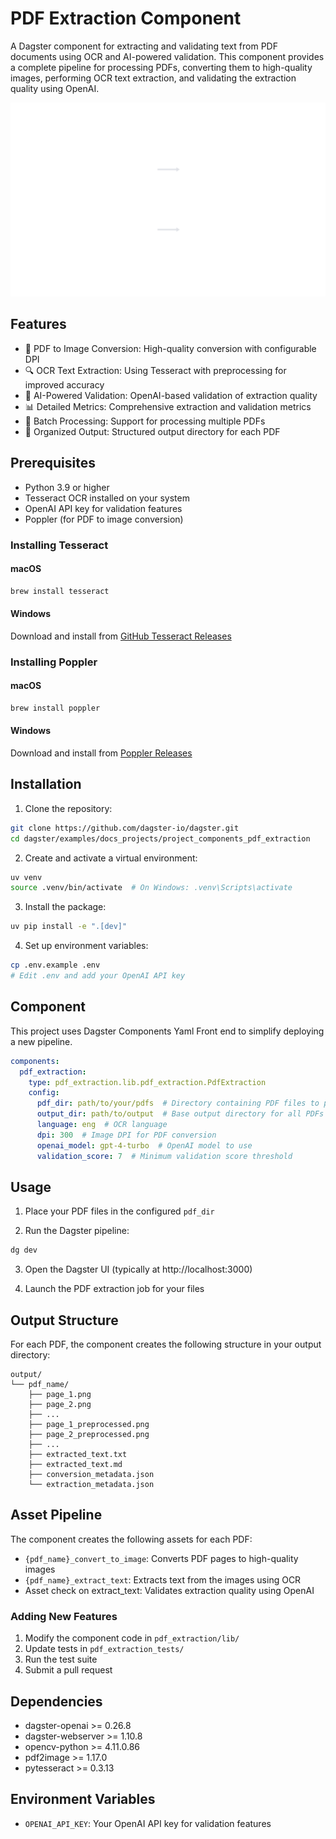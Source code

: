 # PDF Extraction Component

A Dagster component for extracting and validating text from PDF documents using OCR and AI-powered validation. This component provides a complete pipeline for processing PDFs, converting them to high-quality images, performing OCR text extraction, and validating the extraction quality using OpenAI.

![Asset Lineage](examples/docs_projects/project_components_pdf_extraction/_static/Global_Asset_Lineage.svg)


## Features

- 📄 PDF to Image Conversion: High-quality conversion with configurable DPI
- 🔍 OCR Text Extraction: Using Tesseract with preprocessing for improved accuracy
- 🤖 AI-Powered Validation: OpenAI-based validation of extraction quality
- 📊 Detailed Metrics: Comprehensive extraction and validation metrics
- 🔄 Batch Processing: Support for processing multiple PDFs
- 📁 Organized Output: Structured output directory for each PDF

## Prerequisites

- Python 3.9 or higher
- Tesseract OCR installed on your system
- OpenAI API key for validation features
- Poppler (for PDF to image conversion)

### Installing Tesseract

#### macOS
```bash
brew install tesseract
```

#### Windows
Download and install from [GitHub Tesseract Releases](https://github.com/UB-Mannheim/tesseract/wiki)

### Installing Poppler

#### macOS
```bash
brew install poppler
```

#### Windows
Download and install from [Poppler Releases](http://blog.alivate.com.au/poppler-windows/)

## Installation

1. Clone the repository:
```bash
git clone https://github.com/dagster-io/dagster.git
cd dagster/examples/docs_projects/project_components_pdf_extraction
```

2. Create and activate a virtual environment:
```bash
uv venv
source .venv/bin/activate  # On Windows: .venv\Scripts\activate
```

3. Install the package:
```bash
uv pip install -e ".[dev]"
```

4. Set up environment variables:
```bash
cp .env.example .env
# Edit .env and add your OpenAI API key
```

## Component

This project uses Dagster Components Yaml Front end to simplify deploying a new pipeline. 

```yaml
components:
  pdf_extraction:
    type: pdf_extraction.lib.pdf_extraction.PdfExtraction
    config:
      pdf_dir: path/to/your/pdfs  # Directory containing PDF files to process
      output_dir: path/to/output  # Base output directory for all PDFs
      language: eng  # OCR language
      dpi: 300  # Image DPI for PDF conversion
      openai_model: gpt-4-turbo  # OpenAI model to use
      validation_score: 7  # Minimum validation score threshold
```

## Usage

1. Place your PDF files in the configured `pdf_dir`

2. Run the Dagster pipeline:
```bash
dg dev
```

3. Open the Dagster UI (typically at http://localhost:3000)

4. Launch the PDF extraction job for your files

## Output Structure

For each PDF, the component creates the following structure in your output directory:

```
output/
└── pdf_name/
    ├── page_1.png
    ├── page_2.png
    ├── ...
    ├── page_1_preprocessed.png
    ├── page_2_preprocessed.png
    ├── ...
    ├── extracted_text.txt
    ├── extracted_text.md
    ├── conversion_metadata.json
    └── extraction_metadata.json
```

## Asset Pipeline

The component creates the following assets for each PDF:

- `{pdf_name}_convert_to_image`: Converts PDF pages to high-quality images
- `{pdf_name}_extract_text`: Extracts text from the images using OCR
- Asset check on extract_text: Validates extraction quality using OpenAI


### Adding New Features

1. Modify the component code in `pdf_extraction/lib/`
2. Update tests in `pdf_extraction_tests/`
3. Run the test suite
4. Submit a pull request

## Dependencies

- dagster-openai >= 0.26.8
- dagster-webserver >= 1.10.8
- opencv-python >= 4.11.0.86
- pdf2image >= 1.17.0
- pytesseract >= 0.3.13

## Environment Variables

- `OPENAI_API_KEY`: Your OpenAI API key for validation features
